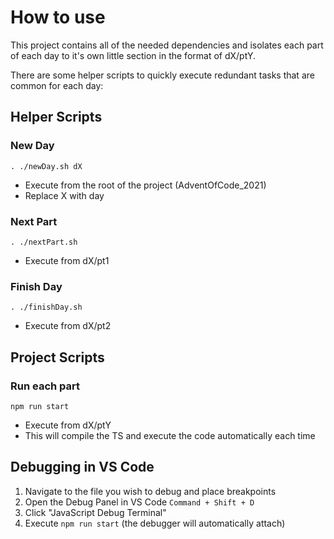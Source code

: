 # How to use

This project contains all of the needed dependencies and isolates each part of each day to it's own little section in the format of dX/ptY.

There are some helper scripts to quickly execute redundant tasks that are common for each day:

## Helper Scripts

### New Day

`. ./newDay.sh dX`

- Execute from the root of the project (AdventOfCode_2021)
- Replace X with day

### Next Part

`. ./nextPart.sh`

- Execute from dX/pt1

### Finish Day

`. ./finishDay.sh`

- Execute from dX/pt2

## Project Scripts
### Run each part

`npm run start`

- Execute from dX/ptY
- This will compile the TS and execute the code automatically each time

## Debugging in VS Code

1. Navigate to the file you wish to debug and place breakpoints
2. Open the Debug Panel in VS Code `Command + Shift + D`
3. Click "JavaScript Debug Terminal"
4. Execute `npm run start` (the debugger will automatically attach)
